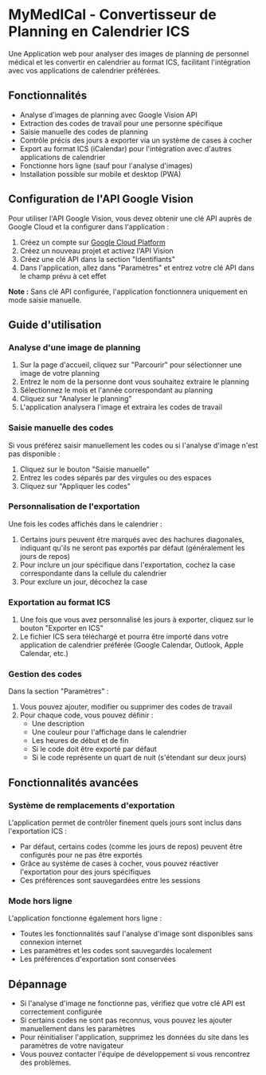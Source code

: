 # MyMedICal - Convertisseur de Planning en Calendrier ICS

Une Application web pour analyser des images de planning de personnel médical et les convertir en calendrier au format ICS, facilitant l'intégration avec vos applications de calendrier préférées.

## Fonctionnalités

- Analyse d'images de planning avec Google Vision API
- Extraction des codes de travail pour une personne spécifique
- Saisie manuelle des codes de planning
- Contrôle précis des jours à exporter via un système de cases à cocher
- Export au format ICS (iCalendar) pour l'intégration avec d'autres applications de calendrier
- Fonctionne hors ligne (sauf pour l'analyse d'images)
- Installation possible sur mobile et desktop (PWA)

## Configuration de l'API Google Vision

Pour utiliser l'API Google Vision, vous devez obtenir une clé API auprès de Google Cloud et la configurer dans l'application :

1. Créez un compte sur [Google Cloud Platform](https://cloud.google.com/)
2. Créez un nouveau projet et activez l'API Vision
3. Créez une clé API dans la section "Identifiants"
4. Dans l'application, allez dans "Paramètres" et entrez votre clé API dans le champ prévu à cet effet

**Note :** Sans clé API configurée, l'application fonctionnera uniquement en mode saisie manuelle.

## Guide d'utilisation

### Analyse d'une image de planning

1. Sur la page d'accueil, cliquez sur "Parcourir" pour sélectionner une image de votre planning
2. Entrez le nom de la personne dont vous souhaitez extraire le planning
3. Sélectionnez le mois et l'année correspondant au planning
4. Cliquez sur "Analyser le planning"
5. L'application analysera l'image et extraira les codes de travail

### Saisie manuelle des codes

Si vous préférez saisir manuellement les codes ou si l'analyse d'image n'est pas disponible :

1. Cliquez sur le bouton "Saisie manuelle" 
2. Entrez les codes séparés par des virgules ou des espaces
3. Cliquez sur "Appliquer les codes"

### Personnalisation de l'exportation

Une fois les codes affichés dans le calendrier :

1. Certains jours peuvent être marqués avec des hachures diagonales, indiquant qu'ils ne seront pas exportés par défaut (généralement les jours de repos)
2. Pour inclure un jour spécifique dans l'exportation, cochez la case correspondante dans la cellule du calendrier
3. Pour exclure un jour, décochez la case

### Exportation au format ICS

1. Une fois que vous avez personnalisé les jours à exporter, cliquez sur le bouton "Exporter en ICS"
2. Le fichier ICS sera téléchargé et pourra être importé dans votre application de calendrier préférée (Google Calendar, Outlook, Apple Calendar, etc.)

### Gestion des codes

Dans la section "Paramètres" :

1. Vous pouvez ajouter, modifier ou supprimer des codes de travail
2. Pour chaque code, vous pouvez définir :
   - Une description
   - Une couleur pour l'affichage dans le calendrier
   - Les heures de début et de fin
   - Si le code doit être exporté par défaut
   - Si le code représente un quart de nuit (s'étendant sur deux jours)

## Fonctionnalités avancées

### Système de remplacements d'exportation

L'application permet de contrôler finement quels jours sont inclus dans l'exportation ICS :

- Par défaut, certains codes (comme les jours de repos) peuvent être configurés pour ne pas être exportés
- Grâce au système de cases à cocher, vous pouvez réactiver l'exportation pour des jours spécifiques
- Ces préférences sont sauvegardées entre les sessions

### Mode hors ligne

L'application fonctionne également hors ligne :

- Toutes les fonctionnalités sauf l'analyse d'image sont disponibles sans connexion internet
- Les paramètres et les codes sont sauvegardés localement
- Les préférences d'exportation sont conservées

## Dépannage

- Si l'analyse d'image ne fonctionne pas, vérifiez que votre clé API est correctement configurée
- Si certains codes ne sont pas reconnus, vous pouvez les ajouter manuellement dans les paramètres
- Pour réinitialiser l'application, supprimez les données du site dans les paramètres de votre navigateur
- Vous pouvez contacter l'équipe de développement si vous rencontrez des problèmes.